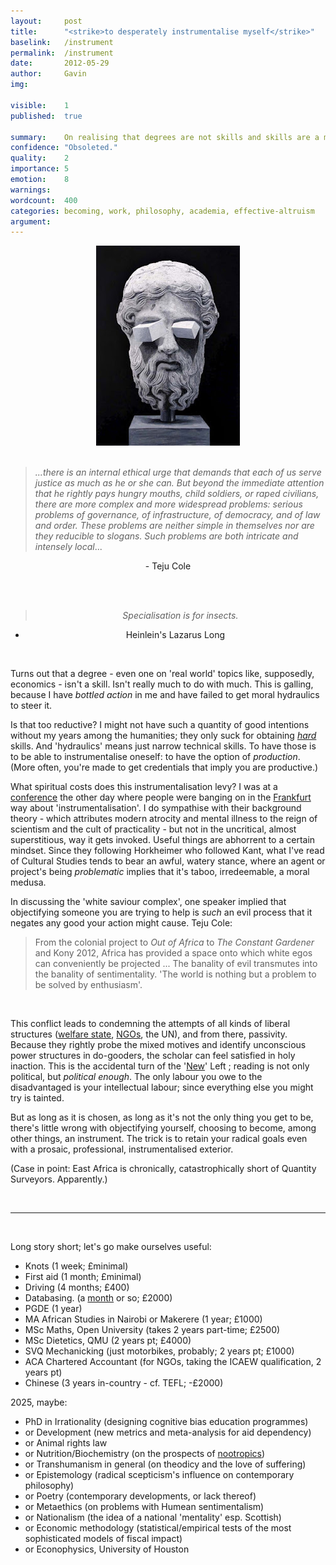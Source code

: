 ```yaml
---
layout:     post
title:      "<strike>to desperately instrumentalise myself</strike>"
baselink:   /instrument
permalink:  /instrument
date:       2012-05-29
author:     Gavin   
img:        

visible:    1
published:  true

summary:    On realising that degrees are not skills and skills are a moral imperative.
confidence: "Obsoleted."
quality:    2
importance: 5
emotion: 	8
warnings: 	
wordcount:  400
categories: becoming, work, philosophy, academia, effective-altruism
argument:	
---
```


<div align="center">
	<img src="/img/instru.jpg" />
</div>
<br>

<blockquote><i>...there is an internal ethical urge that demands that each of us serve justice as much as he or she can. But beyond the immediate attention that he rightly pays hungry mouths, child soldiers, or raped civilians, there are more complex and more widespread problems: serious problems of governance, of infrastructure, of democracy, and of law and order. These problems are neither simple in themselves nor are they reducible to slogans. Such problems are both intricate and intensely local</i>...
</blockquote>

<div align="center">
- Teju Cole

<br><br>


<blockquote><i>Specialisation is for insects.</i></blockquote>

- Heinlein's Lazarus Long
</div>

<br>

Turns out that a degree - even one on 'real world' topics like, supposedly, economics - isn't a skill. Isn't really much to do with much. This is galling, because I have <em>bottled action</em> in me and have failed to get moral hydraulics to steer it.

Is that too reductive? I might not have such a quantity of good intentions without my years among the humanities; they only suck for obtaining <em><a href="http://en.wikipedia.org/wiki/Soft_skills">hard</a></em> skills. And 'hydraulics' means just narrow technical skills. To have those is to be able to instrumentalise oneself: to have the option of <em>production</em>. (More often, you're made to get credentials that imply you are productive.)

What spiritual costs does this instrumentalisation levy? I was at a <a href="http://www.york.ac.uk/modernstudies/conferences/authenticity/">conference</a> the other day where people were banging on in the <a href="http://plato.stanford.edu/entries/horkheimer/#CriInsRea">Frankfurt</a> way about 'instrumentalisation'. I do sympathise with their background theory - which attributes modern atrocity and mental illness to the reign of scientism and the cult of practicality - but not in the uncritical, almost superstitious, way it gets invoked. Useful things are abhorrent to a certain mindset. Since they following Horkheimer who followed Kant, what I've read of Cultural Studies tends to bear an awful, watery stance, where an agent or project's being <em>problematic </em>implies that it's taboo, irredeemable, a moral medusa.</div>


In discussing the 'white saviour complex', one speaker implied that objectifying someone you are trying to help is <em>such</em> an evil process that it negates any good your action might cause. Teju Cole: 

<blockquote>From the colonial project to <em>Out of Africa</em> to <em>The Constant Gardener</em> and Kony 2012, Africa has provided a space onto which white egos can conveniently be projected ... The banality of evil transmutes into the banality of sentimentality. 'The world is nothing but a problem to be solved by enthusiasm'.</blockquote>
<br>

This conflict leads to condemning the attempts of all kinds of liberal structures (<a href="http://leftcentral.org.uk/2012/03/07/the-radical-argument-against-welfare-benefits-for-young-people/">welfare state</a>, <a href="http://en.wikipedia.org/wiki/Postdevelopment_theory">NGOs</a>, the UN), and from there, passivity. Because they rightly probe the mixed motives and identify unconscious power structures in do-gooders, the scholar can feel satisfied in holy inaction. This is the accidental turn of the '<a href="http://en.wikipedia.org/wiki/New_Left#Attacking_liberalism">New</a>' Left ; reading is not only political, but <em>political enough</em>. The only labour you owe to the disadvantaged is your intellectual labour; since everything else you might try is tainted.

But as long as it is chosen, as long as it's not the only thing you get to be, there's little wrong with objectifying yourself, choosing to become, among other things, an instrument. The trick is to retain your radical goals even with a prosaic, professional, instrumentalised exterior. 

(Case in point: East Africa is chronically, catastrophically short of Quantity Surveyors. Apparently.) 

<br>

---

<br>

Long story short; let's go make ourselves useful:

<ul><li> Knots (1 week; £minimal)</li>
<li>First aid (1 month; £minimal)</li>
<li>Driving (4 months; £400)</li>
<li>Databasing. (a <a href="http://www.ptr.co.uk/database-courses.htm">month</a> or so; £2000)</li>
<li>PGDE (1 year)</li>
<li>MA African Studies in Nairobi or Makerere (1 year; £1000)</li>
<li>MSc Maths, Open University (takes 2 years part-time; £2500)</li>
<li>MSc Dietetics, QMU (2 years pt; £4000)</li>
<li>SVQ Mechanicking (just motorbikes, probably; 2 years pt; £1000)</li>
<li>ACA Chartered Accountant (for NGOs, taking the ICAEW qualification, 2 years pt)</li>
<li>Chinese (3 years in-country - cf. TEFL; -£2000)</li>
</ul>
2025, maybe:
<ul><li>PhD in Irrationality (designing cognitive bias education programmes)</li>
<li>or Development (new metrics and meta-analysis for aid dependency)</li>
<li>or Animal rights law </li>
<li>or Nutrition/Biochemistry (on the prospects of <a href="http://psychcentral.com/news/2012/12/11/new-fast-acting-antidepressant-glyx-13-shows-promise-in-clinical-trials/48877.html">nootropics</a>)</li>
<li>or Transhumanism in general (on theodicy and the love of suffering)</li>
<li>or Epistemology (radical scepticism's influence on contemporary philosophy)</li>
<!-- <li>or Gender (the most recent backlash against feminism, and the term)</li> -->
<li>or Poetry (contemporary developments, or lack thereof)</li>
<li>or Metaethics (on problems with Humean sentimentalism)</li>
<!-- <li>or Intellectual history (on pomophobia)</li> -->
<li>or Nationalism (the idea of a national 'mentality' esp. Scottish)</li>
<li>or Economic methodology (statistical/empirical tests of the most sophisticated models of fiscal impact)</li>
<li>or Econophysics, University of Houston</li></ul>


<br><br>

<!-- <a href="http://1.bp.blogspot.com/-7xWTwgqg8zY/T8noArbbQbI/AAAAAAAABiY/hqJTB7sxjqc/s1600/eqodwzpp8pecd5ohHzTwFPWPo1_500.png"><img alt="" border="0" src="http://1.bp.blogspot.com/-7xWTwgqg8zY/T8noArbbQbI/AAAAAAAABiY/hqJTB7sxjqc/s320/eqodwzpp8pecd5ohHzTwFPWPo1_500.png" id="BLOGGER_PHOTO_ID_5749381497670549938" style="display: block; height: 223px; margin: 0px auto 10px; text-align: center; width: 320px;" /></a> -->